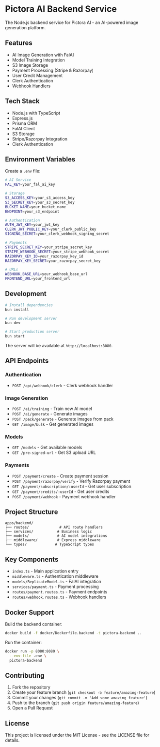 # Pictora AI Backend Service

The Node.js backend service for Pictora AI - an AI-powered image generation platform.

## Features

- AI Image Generation with FalAI
- Model Training Integration
- S3 Image Storage
- Payment Processing (Stripe & Razorpay)
- User Credit Management
- Clerk Authentication
- Webhook Handlers

## Tech Stack

- Node.js with TypeScript
- Express.js
- Prisma ORM
- FalAI Client
- S3 Storage
- Stripe/Razorpay Integration
- Clerk Authentication

## Environment Variables

Create a `.env` file:

```bash
# AI Service
FAL_KEY=your_fal_ai_key

# Storage
S3_ACCESS_KEY=your_s3_access_key
S3_SECRET_KEY=your_s3_secret_key
BUCKET_NAME=your_bucket_name
ENDPOINT=your_s3_endpoint

# Authentication
AUTH_JWT_KEY=your_jwt_key
CLERK_JWT_PUBLIC_KEY=your_clerk_public_key
SIGNING_SECRET=your_clerk_webhook_signing_secret

# Payments
STRIPE_SECRET_KEY=your_stripe_secret_key
STRIPE_WEBHOOK_SECRET=your_stripe_webhook_secret
RAZORPAY_KEY_ID=your_razorpay_key_id
RAZORPAY_KEY_SECRET=your_razorpay_secret_key

# URLs
WEBHOOK_BASE_URL=your_webhook_base_url
FRONTEND_URL=your_frontend_url
```

## Development

```bash
# Install dependencies
bun install

# Run development server
bun dev

# Start production server
bun start
```

The server will be available at `http://localhost:8080`.

## API Endpoints

### Authentication

- `POST /api/webhook/clerk` - Clerk webhook handler

### Image Generation

- `POST /ai/training` - Train new AI model
- `POST /ai/generate` - Generate images
- `POST /pack/generate` - Generate images from pack
- `GET /image/bulk` - Get generated images

### Models

- `GET /models` - Get available models
- `GET /pre-signed-url` - Get S3 upload URL

### Payments

- `POST /payment/create` - Create payment session
- `POST /payment/razorpay/verify` - Verify Razorpay payment
- `GET /payment/subscription/:userId` - Get user subscription
- `GET /payment/credits/:userId` - Get user credits
- `POST /payment/webhook` - Payment webhook handler

## Project Structure

```
apps/backend/
├── routes/              # API route handlers
├── services/           # Business logic
├── models/             # AI model integrations
├── middleware/         # Express middleware
└── types/             # TypeScript types
```

## Key Components

- `index.ts` - Main application entry
- `middleware.ts` - Authentication middleware
- `models/ReplicateModel.ts` - FalAI integration
- `services/payment.ts` - Payment processing
- `routes/payment.routes.ts` - Payment endpoints
- `routes/webhook.routes.ts` - Webhook handlers

## Docker Support

Build the backend container:

```bash
docker build -f docker/Dockerfile.backend -t pictora-backend ..
```

Run the container:

```bash
docker run -p 8080:8080 \
  --env-file .env \
  pictora-backend
```

## Contributing

1. Fork the repository
2. Create your feature branch (`git checkout -b feature/amazing-feature`)
3. Commit your changes (`git commit -m 'Add some amazing feature'`)
4. Push to the branch (`git push origin feature/amazing-feature`)
5. Open a Pull Request

## License

This project is licensed under the MIT License - see the LICENSE file for details. 